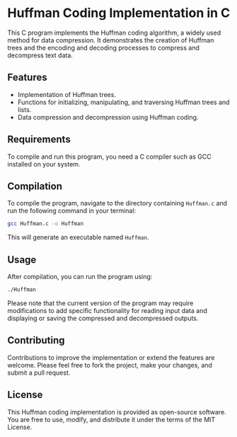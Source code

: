 # Huffman Coding Implementation in C

This C program implements the Huffman coding algorithm, a widely used method for data compression. It demonstrates the creation of Huffman trees and the encoding and decoding processes to compress and decompress text data.

## Features

- Implementation of Huffman trees.
- Functions for initializing, manipulating, and traversing Huffman trees and lists.
- Data compression and decompression using Huffman coding.

## Requirements

To compile and run this program, you need a C compiler such as GCC installed on your system.

## Compilation

To compile the program, navigate to the directory containing `Huffman.c` and run the following command in your terminal:

```bash
gcc Huffman.c -o Huffman
```

This will generate an executable named `Huffman`.

## Usage

After compilation, you can run the program using:

```bash
./Huffman
```

Please note that the current version of the program may require modifications to add specific functionality for reading input data and displaying or saving the compressed and decompressed outputs.

## Contributing

Contributions to improve the implementation or extend the features are welcome. Please feel free to fork the project, make your changes, and submit a pull request.

## License

This Huffman coding implementation is provided as open-source software. You are free to use, modify, and distribute it under the terms of the MIT License.